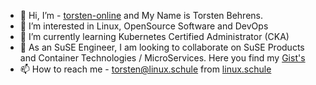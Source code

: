 - 👋 Hi, I’m - [torsten-online](https://github.com/torsten-online) and My Name is Torsten Behrens.
- 👀 I’m interested in Linux, OpenSource Software and DevOps
- 🌱 I’m currently learning Kubernetes Certified Administrator (CKA)
- 💞️ As an SuSE Engineer, I am looking to collaborate on SuSE Products and Container Technologies / MicroServices.
     Here you find my [Gist's](https://gist.github.com/torsten-online)
- 📫 How to reach me - <torsten@linux.schule> from [linux.schule](https://linux.schule)
